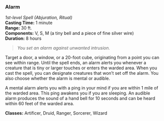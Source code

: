### Alarm
*1st-level Spell (Abjuration, Ritual)*  
**Casting Time:** 1 minute  
**Range:** 30 ft.  
**Components:** V, S, M (a tiny bell and a piece of fine silver wire)  
**Duration:** 8 hours  

> *You set an alarm against unwanted intrusion.*

Target a door, a window, or a 20-foot cube, originating from a point you can see within range. Until the spell ends, an alarm alerts you whenever a creature that is tiny or larger touches or enters the warded area. When you cast the spell, you can designate creatures that won’t set off the alarm. You also choose whether the alarm is mental or audible.

A mental alarm alerts you with a ping in your mind if you are within 1 mile of the warded area. This ping awakens you if you are sleeping. An audible alarm produces the sound of a hand bell for 10 seconds and can be heard within 60 feet of the warded area.

**Classes:** Artificer, Druid, Ranger, Sorcerer, Wizard
